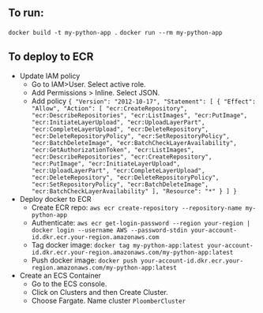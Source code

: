 ## To run:
`docker build -t my-python-app .`
`docker run --rm my-python-app`


## To deploy to ECR
* Update IAM policy
  * Go to IAM>User. Select active role.
  * Add Permissions > Inline. Select JSON.
  * Add policy `{
	"Version": "2012-10-17",
	"Statement": [
		{
			"Effect": "Allow",
			"Action": [
				"ecr:CreateRepository",
				"ecr:DescribeRepositories",
				"ecr:ListImages",
				"ecr:PutImage",
				"ecr:InitiateLayerUpload",
				"ecr:UploadLayerPart",
				"ecr:CompleteLayerUpload",
				"ecr:DeleteRepository",
				"ecr:DeleteRepositoryPolicy",
				"ecr:SetRepositoryPolicy",
				"ecr:BatchDeleteImage",
				"ecr:BatchCheckLayerAvailability",
				"ecr:GetAuthorizationToken",
				"ecr:ListImages",
				"ecr:DescribeRepositories",
				"ecr:CreateRepository",
				"ecr:PutImage",
				"ecr:InitiateLayerUpload",
				"ecr:UploadLayerPart",
				"ecr:CompleteLayerUpload",
				"ecr:DeleteRepository",
				"ecr:DeleteRepositoryPolicy",
				"ecr:SetRepositoryPolicy",
				"ecr:BatchDeleteImage",
				"ecr:BatchCheckLayerAvailability"
			],
			"Resource": "*"
		}
	]
}
`
* Deploy docker to ECR
  * Create ECR repo: `aws ecr create-repository --repository-name my-python-app`
  * Authenticate: `aws ecr get-login-password --region your-region | docker login --username AWS --password-stdin your-account-id.dkr.ecr.your-region.amazonaws.com`
  * Tag docker image: `docker tag my-python-app:latest your-account-id.dkr.ecr.your-region.amazonaws.com/my-python-app:latest`
  * Push docker image: `docker push your-account-id.dkr.ecr.your-region.amazonaws.com/my-python-app:latest`
* Create an ECS Container
  * Go to the ECS console.
  * Click on Clusters and then Create Cluster.
  * Choose Fargate. Name cluster `PloomberCluster`

